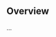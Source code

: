 <!-- Note: Please must use one of our issue templates to file an issue! 🛑 -->
<!-- 👉 https://github.com/Dappness/defi-numbers/issues/new/choose 👈 -->
<!-- **Issues that should have been filed with a template will be closed without action, and we will ask you to use a template.** -->

<!-- This blank issue template is only for issues that don't fit any of the templates. -->

## Overview

...
